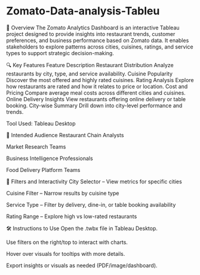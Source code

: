 # Zomato-Data-analysis-Tableu
🧾 Overview
The Zomato Analytics Dashboard is an interactive Tableau project designed to provide insights into restaurant trends, customer preferences, and business performance based on Zomato data. It enables stakeholders to explore patterns across cities, cuisines, ratings, and service types to support strategic decision-making.

🔍 Key Features
Feature	Description
Restaurant Distribution	Analyze restaurants by city, type, and service availability.
Cuisine Popularity	Discover the most offered and highly rated cuisines.
Rating Analysis	Explore how restaurants are rated and how it relates to price or location.
Cost and Pricing	Compare average meal costs across different cities and cuisines.
Online Delivery Insights	View restaurants offering online delivery or table booking.
City-wise Summary	Drill down into city-level performance and trends.

Tool Used: Tableau Desktop


👤 Intended Audience
Restaurant Chain Analysts

Market Research Teams

Business Intelligence Professionals

Food Delivery Platform Teams

🧩 Filters and Interactivity
City Selector – View metrics for specific cities

Cuisine Filter – Narrow results by cuisine type

Service Type – Filter by delivery, dine-in, or table booking availability

Rating Range – Explore high vs low-rated restaurants



🛠️ Instructions to Use
Open the .twbx file in Tableau Desktop.

Use filters on the right/top to interact with charts.

Hover over visuals for tooltips with more details.

Export insights or visuals as needed (PDF/image/dashboard).







